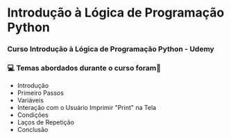 # Introdução à Lógica de Programação Python
### Curso Introdução à Lógica de Programação Python - Udemy
### :computer: Temas abordados durante o curso foram:rocket:
- Introdução
- Primeiro Passos
- Variáveis
- Interação com o Usuário Imprimir "Print" na Tela
- Condições
- Laços de Repetição
- Conclusão
